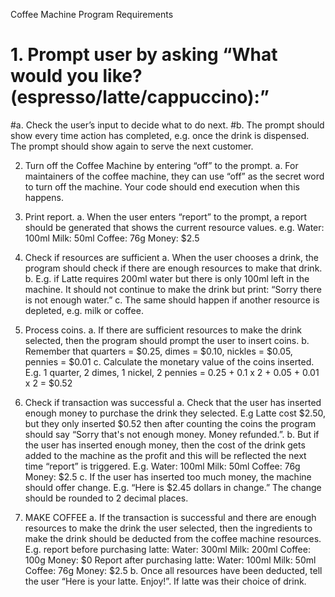 Coffee Machine Program Requirements

# 1. Prompt user by asking “What would you like? (espresso/latte/cappuccino):”

  #a. Check the user’s input to decide what to do next.
  #b. The prompt should show every time action has completed, e.g. once the drink is
  dispensed. The prompt should show again to serve the next customer.

2. Turn off the Coffee Machine by entering “off” to the prompt.
  a. For maintainers of the coffee machine, they can use “off” as the secret word to turn off
  the machine. Your code should end execution when this happens.

3. Print report.
  a. When the user enters “report” to the prompt, a report should be generated that shows
  the current resource values. e.g.
  Water: 100ml
  Milk: 50ml
  Coffee: 76g
  Money: $2.5

4. Check if resources are sufficient
  a. When the user chooses a drink, the program should check if there are enough
  resources to make that drink.
  b. E.g. if Latte requires 200ml water but there is only 100ml left in the machine. It should
  not continue to make the drink but print: “Sorry there is not enough water.”
  c. The same should happen if another resource is depleted, e.g. milk or coffee.

5. Process coins.
  a. If there are sufficient resources to make the drink selected, then the program should
  prompt the user to insert coins.
  b. Remember that quarters = $0.25, dimes = $0.10, nickles = $0.05, pennies = $0.01
  c. Calculate the monetary value of the coins inserted. E.g. 1 quarter, 2 dimes, 1 nickel, 2
  pennies = 0.25 + 0.1 x 2 + 0.05 + 0.01 x 2 = $0.52

6. Check if transaction was successful
  a. Check that the user has inserted enough money to purchase the drink they selected.
  E.g Latte cost $2.50, but they only inserted $0.52 then after counting the coins the
  program should say “Sorry that's not enough money. Money refunded.”.
  b. But if the user has inserted enough money, then the cost of the drink gets added to the
  machine as the profit and this will be reflected the next time “report” is triggered. E.g.
  Water: 100ml
  Milk: 50ml
  Coffee: 76g
  Money: $2.5
  c. If the user has inserted too much money, the machine should offer change.
  E.g. “Here is $2.45 dollars in change.” The change should be rounded to 2 decimal
  places.

7. MAKE COFFEE
  a. If the transaction is successful and there are enough resources to make the drink the
  user selected, then the ingredients to make the drink should be deducted from the
  coffee machine resources.
  E.g. report before purchasing latte:
  Water: 300ml
  Milk: 200ml
  Coffee: 100g
  Money: $0
  Report after purchasing latte:
  Water: 100ml
  Milk: 50ml
  Coffee: 76g
  Money: $2.5
  b. Once all resources have been deducted, tell the user “Here is your latte. Enjoy!”. If
  latte was their choice of drink.
